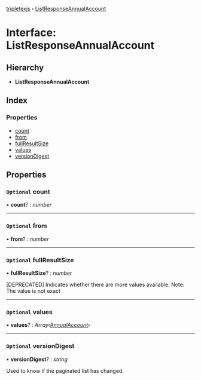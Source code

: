 [tripletexjs](../README.md) › [ListResponseAnnualAccount](listresponseannualaccount.md)

# Interface: ListResponseAnnualAccount

## Hierarchy

* **ListResponseAnnualAccount**

## Index

### Properties

* [count](listresponseannualaccount.md#optional-count)
* [from](listresponseannualaccount.md#optional-from)
* [fullResultSize](listresponseannualaccount.md#optional-fullresultsize)
* [values](listresponseannualaccount.md#optional-values)
* [versionDigest](listresponseannualaccount.md#optional-versiondigest)

## Properties

### `Optional` count

• **count**? : *number*

___

### `Optional` from

• **from**? : *number*

___

### `Optional` fullResultSize

• **fullResultSize**? : *number*

[DEPRECATED] Indicates whether there are more values available. Note: The value is not exact

___

### `Optional` values

• **values**? : *Array‹[AnnualAccount](annualaccount.md)›*

___

### `Optional` versionDigest

• **versionDigest**? : *string*

Used to know if the paginated list has changed.
